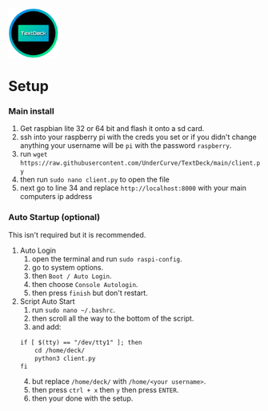 <img src="https://raw.githubusercontent.com/UnderCurve/TextDeck/main/logo.png" height="100" align="center">

 # Setup

### Main install
 1. Get raspbian lite 32 or 64 bit and flash it onto a sd card.
 2. ssh into your raspberry pi with the creds you set or if you didn't change anything your username will be `pi` with the password `raspberry`.
 3. run `wget https://raw.githubusercontent.com/UnderCurve/TextDeck/main/client.py`
 4. then run `sudo nano client.py` to open the file
 5. next go to line 34 and replace `http://localhost:8000` with your main computers ip address
### Auto Startup (optional)
This isn't required but it is recommended.
 1. Auto Login
	 1. open the terminal and run `sudo raspi-config`.
	 2. go to system options.
	 3. then `Boot / Auto Login`.
	 4. then choose `Console Autologin`.
	 5. then press `finish` but don't restart.
2. Script Auto Start
    1. run `sudo nano ~/.bashrc`.
    2. then scroll all the way to the bottom of the script.
    3. and add:
	```
	if [ $(tty) == "/dev/tty1" ]; then
	    cd /home/deck/
	    python3 client.py
	fi
    ```
    4. but replace `/home/deck/` with `/home/<your username>`.
    5. then press `ctrl + x` then `y` then press `ENTER`.
    6. then your done with the setup.
